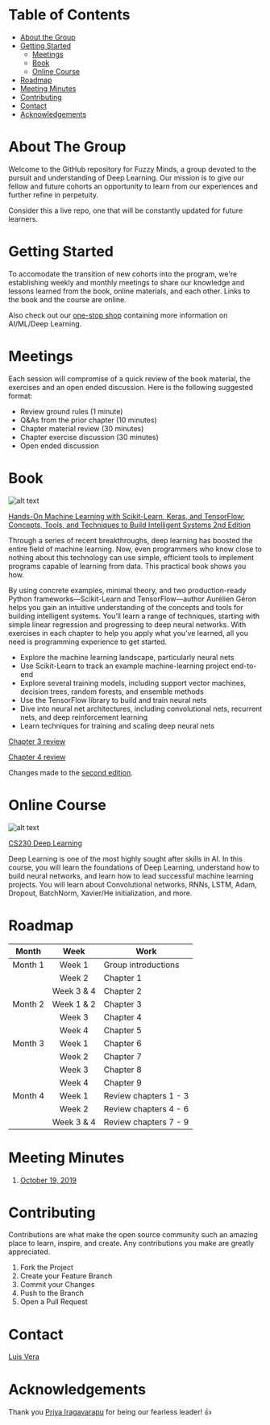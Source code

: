 # Table of Contents

* [About the Group](#about-the-group)
* [Getting Started](#getting-started)
  * [Meetings](#meetings)
  * [Book](#book)
  * [Online Course](#online-course)
* [Roadmap](#roadmap)
* [Meeting Minutes](#meeting-minutes)
* [Contributing](#contributing)
* [Contact](#contact)
* [Acknowledgements](#acknowledgements)

# About The Group 

Welcome to the GitHub repository for Fuzzy Minds, a group devoted to the pursuit and understanding of Deep Learning. Our mission is to give our fellow and future cohorts an opportunity to learn from our experiences and further refine in perpetuity. 

Consider this a live repo, one that will be constantly updated for future learners. 

# Getting Started

To accomodate the transition of new cohorts into the program, we're establishing weekly and monthly meetings to share our knowledge and lessons learned from the book, online materials, and each other. Links to the book and the course are online. 

Also check out our [one-stop shop](https://github.com/ludawg44/fuzzy-minds/blob/master/One-stop%20Shop.md) containing more information on AI/ML/Deep Learning. 

# Meetings

Each session will compromise of a quick review of the book material, the exercises and an open ended discussion. Here is the following suggested format: 

- Review ground rules (1 minute)
- Q&As from the prior chapter (10 minutes)
- Chapter material review (30 minutes)
- Chapter exercise discussion (30 minutes)
- Open ended discussion 

# Book

![alt text](https://www.oreilly.com/library/cover/9781492032632/360h/)

[Hands-On Machine Learning with Scikit-Learn, Keras, and TensorFlow: Concepts, Tools, and Techniques to Build Intelligent Systems 2nd Edition](https://www.amazon.com/Hands-Machine-Learning-Scikit-Learn-TensorFlow/dp/1492032646/ref=pd_sbs_14_1/144-7972152-8579053?_encoding=UTF8&pd_rd_i=1492032646&pd_rd_r=d4be4346-d342-4c7a-b795-ee61c9cee4e0&pd_rd_w=g7pgm&pd_rd_wg=vnLSI&pf_rd_p=52b7592c-2dc9-4ac6-84d4-4bda6360045e&pf_rd_r=K67744CZYPRQRZMAB9N4&psc=1&refRID=K67744CZYPRQRZMAB9N4)

Through a series of recent breakthroughs, deep learning has boosted the entire field of machine learning. Now, even programmers who know close to nothing about this technology can use simple, efficient tools to implement programs capable of learning from data. This practical book shows you how.

By using concrete examples, minimal theory, and two production-ready Python frameworks—Scikit-Learn and TensorFlow—author Aurélien Géron helps you gain an intuitive understanding of the concepts and tools for building intelligent systems. You’ll learn a range of techniques, starting with simple linear regression and progressing to deep neural networks. With exercises in each chapter to help you apply what you’ve learned, all you need is programming experience to get started.

- Explore the machine learning landscape, particularly neural nets
- Use Scikit-Learn to track an example machine-learning project end-to-end
- Explore several training models, including support vector machines, decision trees, random forests, and ensemble methods
- Use the TensorFlow library to build and train neural nets
- Dive into neural net architectures, including convolutional nets, recurrent nets, and deep reinforcement learning
- Learn techniques for training and scaling deep neural nets

[Chapter 3 review](chapter3_review.md)

[Chapter 4 review](chapter4_review.md)

Changes made to the [second edition](https://github.com/ageron/handson-ml2/blob/master/changes_in_2nd_edition.md). 

# Online Course

![alt text](https://cs.stanford.edu/sites/all/themes/stanford_wilbur/logo.png)

[CS230 Deep Learning](https://cs230.stanford.edu/)

Deep Learning is one of the most highly sought after skills in AI. In this course, you will learn the foundations of Deep Learning, understand how to build neural networks, and learn how to lead successful machine learning projects. You will learn about Convolutional networks, RNNs, LSTM, Adam, Dropout, BatchNorm, Xavier/He initialization, and more.

# Roadmap

| Month    | Week       | Work           | 
| :---:    | :---:      | -------------    |
| Month 1  | Week 1     | Group introductions |
|          | Week 2     | Chapter 1 |
|          | Week 3 & 4 | Chapter 2 |
| Month 2  | Week 1 & 2 | Chapter 3 |
|          | Week 3     | Chapter 4 |
|          | Week 4     | Chapter 5 |
| Month 3  | Week 1     | Chapter 6 |
|          | Week 2     | Chapter 7 |
|          | Week 3     | Chapter 8 |
|          | Week 4     | Chapter 9 |
| Month 4  | Week 1     | Review chapters 1 - 3 |
|          | Week 2     | Review chapters 4 - 6 |
|          | Week 3 & 4 | Review chapters 7 - 9 |

# Meeting Minutes

1. [October 19, 2019](01_Unit-01_19Oct19.pdf)

# Contributing

Contributions are what make the open source community such an amazing place to learn, inspire, and create. Any contributions you make are greatly appreciated. 

1. Fork the Project
2. Create your Feature Branch
3. Commit your Changes
4. Push to the Branch
5. Open a Pull Request

# Contact

[Luis Vera](luis.vera@mail.analytics.hbs.edu)


# Acknowledgements

Thank you [Priya Iragavarapu](https://www.linkedin.com/in/priya-iragavarapu-8a2686173/) for being our fearless leader! :+1:
